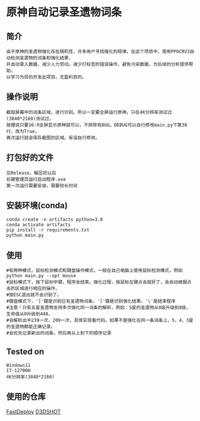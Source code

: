 # 原神自动记录圣遗物词条
## 简介
    由于原神的圣遗物强化存在随机性，许多用户寻找强化的规律。在这个项目中，使用PPOCRV3自动检测圣遗物的词条和强化结果，
    并自动录入数据，减少人力劳动。减少打标签的错误操作，避免污染数据，为后续的分析提供帮助。
    以学习为目的开发此项目，无盈利目的。

## 操作说明
    截取屏幕中的词条区域，进行识别。所以一定要全屏运行原神。只在4K分辨率测试过(3840*2160)测试过，
    按理说只要16:9全屏显示原神就可以，不排除有BUG，DEBUG可以自行修改main.py下第38行，改为True，
    再次运行就会保存截图的区域。有误自行修改。

## 打包好的文件
    见Release，解压好以后
    右键管理员运行启动程序.exe
    第一次运行需要安装，需要较长时间
    
## 安装环境(conda)
    conda create -n artifacts python=3.8
    conda activate artifacts
    pip install -r requirements.txt
    python main.py

## 使用
    #有两种模式，鼠标检测模式和键盘操作模式，一般在自己电脑上使用鼠标检测模式，例如
    python main.py --opt mouse
    #鼠标模式下，按下鼠标中键，程序会结束。强化过程，按鼠标左键点击就好了，会自动根据点击的区域进行相应的操作，
    #按ESC退出就不会识别了。
    #键盘模式下，'['键是识别已有圣遗物词条，']'键是识别强化结果，'\'是结束程序
    #注意！只有五星圣遗物支持多次强化同一词条的解析，例如：5星的圣遗物从0级升级到8级，生命值从0升级到448，
    #会解析出中239一次，209一次，具体实现看代码。如果不是强化在同一条词条上，5，4，3星的圣遗物都能正确记录。
    #会优先记录新出的词条，然后再从上到下的顺序记录

## Tested on
    Windows11
    I7-12700H
    4K分辨率(3840*2160)

## 使用的仓库
[FastDeploy](https://github.com/PaddlePaddle/FastDeploy)
[D3DSHOT](https://github.com/SerpentAI/D3DShot)